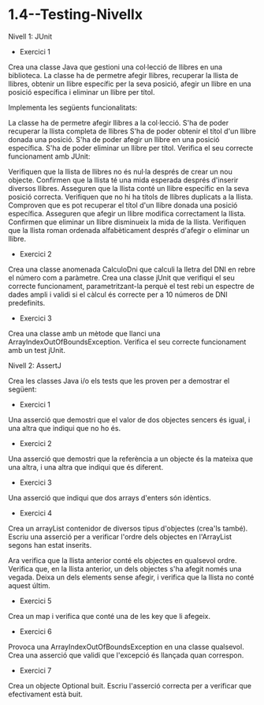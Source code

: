 # 1.4--Testing-Nivellx

Nivell 1: JUnit

- Exercici 1
  
Crea una classe Java que gestioni una col·lecció de llibres en una biblioteca. La classe ha de permetre afegir llibres, recuperar la llista de llibres, obtenir un llibre específic per la seva posició, afegir un llibre en una posició específica i eliminar un llibre per títol.

Implementa les següents funcionalitats:

La classe ha de permetre afegir llibres a la col·lecció.
S'ha de poder recuperar la llista completa de llibres
S'ha de poder obtenir el títol d'un llibre donada una posició.
S'ha de poder afegir un llibre en una posició específica.
S'ha de poder eliminar un llibre per títol.
Verifica el seu correcte funcionament amb JUnit:

Verifiquen que la llista de llibres no és nul·la després de crear un nou objecte.
Confirmen que la llista té una mida esperada després d'inserir diversos llibres.
Asseguren que la llista conté un llibre específic en la seva posició correcta.
Verifiquen que no hi ha títols de llibres duplicats a la llista.
Comproven que es pot recuperar el títol d'un llibre donada una posició específica.
Asseguren que afegir un llibre modifica correctament la llista.
Confirmen que eliminar un llibre disminueix la mida de la llista.
Verifiquen que la llista roman ordenada alfabèticament després d'afegir o eliminar un llibre.


- Exercici 2

Crea una classe anomenada CalculoDni que calculi la lletra del DNI en rebre el número com a paràmetre.
Crea una classe jUnit que verifiqui el seu correcte funcionament, parametritzant-la perquè el test rebi un espectre de dades ampli i validi si el càlcul és correcte per a 10 números de DNI predefinits.

- Exercici 3

Crea una classe amb un mètode que llanci una ArrayIndexOutOfBoundsException.
Verifica el seu correcte funcionament amb un test jUnit.

Nivell 2: AssertJ

Crea les classes Java i/o els tests que les proven per a demostrar el següent:

- Exercici 1
  
Una asserció que demostri que el valor de dos objectes sencers és igual, i una altra que indiqui que no ho és.

- Exercici 2
  
Una asserció que demostri que la referència a un objecte és la mateixa que una altra, i una altra que indiqui que és diferent.

- Exercici 3
  
Una asserció que indiqui que dos arrays d'enters són idèntics.

- Exercici 4
  
Crea un arrayList contenidor de diversos tipus d'objectes (crea'ls també). Escriu una asserció per a verificar l'ordre dels objectes en l'ArrayList segons han estat inserits.

Ara verifica que la llista anterior conté els objectes en qualsevol ordre.
Verifica que, en la llista anterior, un dels objectes s'ha afegit només una vegada. Deixa un dels elements sense afegir, i verifica que la llista no conté aquest últim.

- Exercici 5
  
Crea un map i verifica que conté una de les key que li afegeix.

- Exercici 6
  
Provoca una ArrayIndexOutOfBoundsException en una classe qualsevol. Crea una asserció que validi que l'excepció és llançada quan correspon.

- Exercici 7
  
Crea un objecte Optional buit. Escriu l'asserció correcta per a verificar que efectivament està buit.
